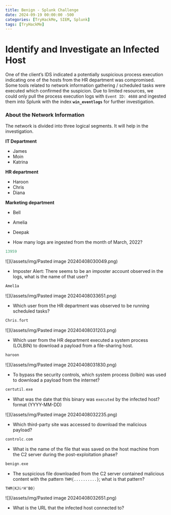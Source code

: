 ```yaml
---
title: Benign - Splunk Challenge
date: 2024-09-19 00:00:00 -500
categories: [TryHackMe, SIEM, Splunk]
tags: [TryHackMe]
---
```



# Identify and Investigate an Infected Host

One of the client’s IDS indicated a potentially suspicious process execution indicating one of the hosts from the HR department was compromised. Some tools related to network information gathering / scheduled tasks were executed which confirmed the suspicion. Due to limited resources, we could only pull the process execution logs with `Event ID: 4688` and ingested them into Splunk with the index **`win_eventlogs`** for further investigation.  

### About the Network Information

The network is divided into three logical segments. It will help in the investigation.  

**IT Department**
- James
- Moin
- Katrina

**HR department**
- Haroon
- Chris
- Diana

**Marketing department**
- Bell
- Amelia
- Deepak


- How many logs are ingested from the month of March, 2022?

```c
13959
```

![](/assets/img/Pasted image 20240408030049.png)


- Imposter Alert: There seems to be an imposter account observed in the logs, what is the name of that user?

```c
Amel1a
```
![](/assets/img/Pasted image 20240408033651.png)

- Which user from the HR department was observed to be running scheduled tasks?
```c
Chris.fort
```
![](/assets/img/Pasted image 20240408031203.png)


- Which user from the HR department executed a system process (LOLBIN) to download a payload from a file-sharing host.

```c
haroon
```
![](/assets/img/Pasted image 20240408031830.png)


- To bypass the security controls, which system process (lolbin) was used to download a payload from the internet?

```c
certutil.exe
```


- What was the date that this binary was `executed` by the infected host? format (YYYY-MM-DD)

![](/assets/img/Pasted image 20240408032235.png)

- Which third-party site was accessed to download the malicious payload?

```c
controlc.com
```


- What is the name of the file that was saved on the host machine from the C2 server during the post-exploitation phase?

```c
benign.exe
```


- The suspicious file downloaded from the C2 server contained malicious content with the pattern `THM{..........}`; what is that pattern?

```c
THM{KJ&*H^B0}
```
![](/assets/img/Pasted image 20240408032651.png)

- What is the URL that the infected host connected to?


